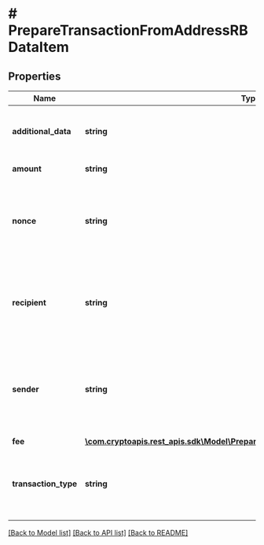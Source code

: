 # # PrepareTransactionFromAddressRBDataItem

## Properties

Name | Type | Description | Notes
------------ | ------------- | ------------- | -------------
**additional_data** | **string** | Represents an optional note to add a free text in, explaining or providing additional detail on the transaction request. | [optional]
**amount** | **string** | Representation of the transacted amount |
**nonce** | **string** | Represents the sequential running number for an address, starting from 0 for the first transaction. E.g., if the nonce of a transaction is 10, it would be the 11th transaction sent from the sender&#39;s address. | [optional]
**recipient** | **string** | The address which receives this transaction. In UTXO-based protocols like Bitcoin there could be several senders while in account-based protocols like Ethereum there is always only one recipient. |
**sender** | **string** | Represents the address which sends this transaction. In UTXO-based protocols like Bitcoin there could be several senders while in account-based protocols like Ethereum there is always only one sender. |
**fee** | [**\com.cryptoapis.rest_apis.sdk\Model\PrepareTransactionFromAddressRBDataItemFee**](PrepareTransactionFromAddressRBDataItemFee.md) |  |
**transaction_type** | **string** | Representation of the transaction type. For Ethereum-Classic and Binance Smart Chain there is no need to provide \&quot;transactionType\&quot; in the request. | [optional] [default to 'gas-fee-market-transaction']

[[Back to Model list]](../../README.md#models) [[Back to API list]](../../README.md#endpoints) [[Back to README]](../../README.md)
